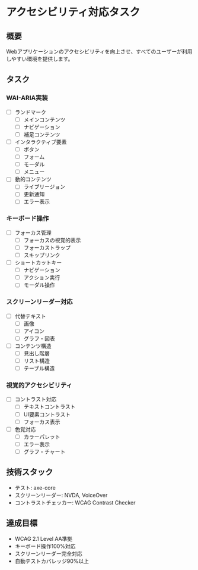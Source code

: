 # アクセシビリティ対応タスク

## 概要
Webアプリケーションのアクセシビリティを向上させ、すべてのユーザーが利用しやすい環境を提供します。

## タスク

### WAI-ARIA実装

- [ ] ランドマーク
  - [ ] メインコンテンツ
  - [ ] ナビゲーション
  - [ ] 補足コンテンツ

- [ ] インタラクティブ要素
  - [ ] ボタン
  - [ ] フォーム
  - [ ] モーダル
  - [ ] メニュー

- [ ] 動的コンテンツ
  - [ ] ライブリージョン
  - [ ] 更新通知
  - [ ] エラー表示

### キーボード操作

- [ ] フォーカス管理
  - [ ] フォーカスの視覚的表示
  - [ ] フォーカストラップ
  - [ ] スキップリンク

- [ ] ショートカットキー
  - [ ] ナビゲーション
  - [ ] アクション実行
  - [ ] モーダル操作

### スクリーンリーダー対応

- [ ] 代替テキスト
  - [ ] 画像
  - [ ] アイコン
  - [ ] グラフ・図表

- [ ] コンテンツ構造
  - [ ] 見出し階層
  - [ ] リスト構造
  - [ ] テーブル構造

### 視覚的アクセシビリティ

- [ ] コントラスト対応
  - [ ] テキストコントラスト
  - [ ] UI要素コントラスト
  - [ ] フォーカス表示

- [ ] 色覚対応
  - [ ] カラーパレット
  - [ ] エラー表示
  - [ ] グラフ・チャート

## 技術スタック

- テスト: axe-core
- スクリーンリーダー: NVDA, VoiceOver
- コントラストチェッカー: WCAG Contrast Checker

## 達成目標

- WCAG 2.1 Level AA準拠
- キーボード操作100%対応
- スクリーンリーダー完全対応
- 自動テストカバレッジ90%以上 
